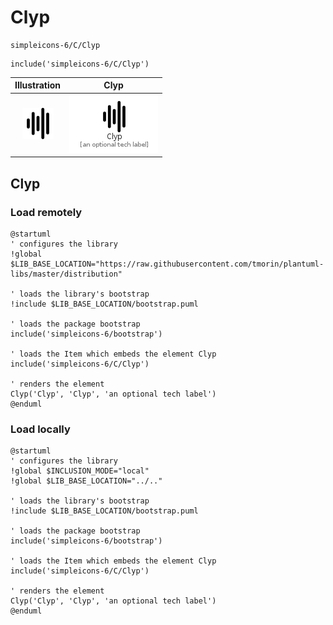 # Clyp


```text
simpleicons-6/C/Clyp
```

```text
include('simpleicons-6/C/Clyp')
```



| Illustration | Clyp |
| :---: | :---: |
| ![illustration for Illustration](../../simpleicons-6/C/Clyp.png) | ![illustration for Clyp](../../simpleicons-6/C/Clyp.Local.png) |




## Clyp

### Load remotely
```plantuml
@startuml
' configures the library
!global $LIB_BASE_LOCATION="https://raw.githubusercontent.com/tmorin/plantuml-libs/master/distribution"

' loads the library's bootstrap
!include $LIB_BASE_LOCATION/bootstrap.puml

' loads the package bootstrap
include('simpleicons-6/bootstrap')

' loads the Item which embeds the element Clyp
include('simpleicons-6/C/Clyp')

' renders the element
Clyp('Clyp', 'Clyp', 'an optional tech label')
@enduml
```

### Load locally
```plantuml
@startuml
' configures the library
!global $INCLUSION_MODE="local"
!global $LIB_BASE_LOCATION="../.."

' loads the library's bootstrap
!include $LIB_BASE_LOCATION/bootstrap.puml

' loads the package bootstrap
include('simpleicons-6/bootstrap')

' loads the Item which embeds the element Clyp
include('simpleicons-6/C/Clyp')

' renders the element
Clyp('Clyp', 'Clyp', 'an optional tech label')
@enduml
```

